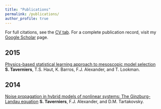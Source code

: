 ```yaml
---
title: "Publications"
permalink: /publications/
author_profile: true
---
```


For full citations, see the [CV tab](https://chameleon20.github.io/cv/). For a complete publication record, visit my [Google Scholar](https://scholar.google.com/citations?user=evd0C28AAAAJ&hl=en) page.

## 2015

[Physics-based statistical learning approach to mesoscopic model selection](https://doi.org/10.1103/PhysRevE.92.053301)
<b>S. Taverniers</b>, T.S. Haut, K. Barros, F.J. Alexander, and T. Lookman.

## 2014

[Noise propagation in hybrid models of nonlinear systems: The Ginzburg-Landau equation](https://doi.org/10.1016/j.jcp.2014.01.015)
<b>S. Taverniers</b>, F.J. Alexander, and D.M. Tartakovsky.


